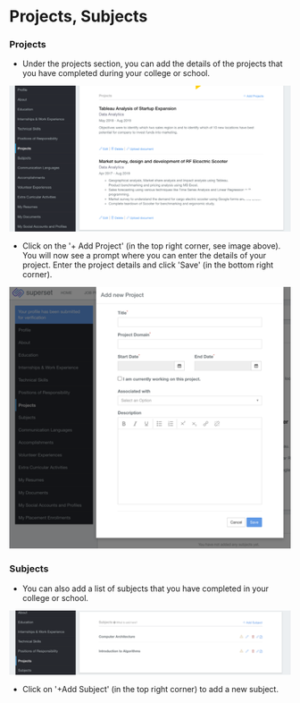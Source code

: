 # Projects, Subjects

### Projects

* Under the projects section, you can add the details of the projects that you have completed during your college or school.

![](../../.gitbook/assets/image%20%28211%29.png)

* Click on the '+ Add Project' \(in the top right corner, see image above\). You will now see a prompt where you can enter the details of your project. Enter the project details and click 'Save' \(in the bottom right corner\).

![](../../.gitbook/assets/image%20%28207%29.png)

### Subjects

* You can also add a list of subjects that you have completed in your college or school.

![](../../.gitbook/assets/image%20%28186%29.png)

* Click on '+Add Subject'  \(in the top right corner\) to add a new subject.



